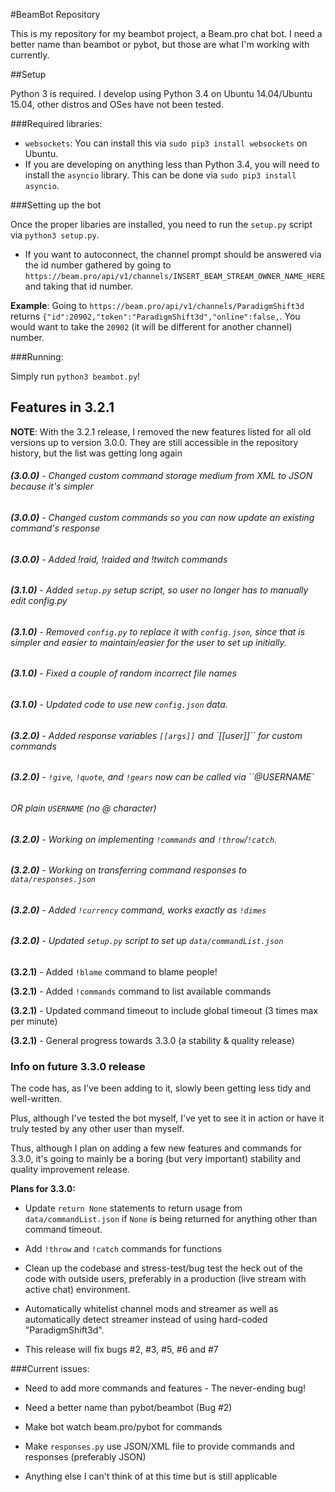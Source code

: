 #BeamBot Repository

This is my repository for my beambot project, a Beam.pro chat bot. I need a better name than beambot or pybot, but those are what I'm working with currently.

##Setup

Python 3 is required. I develop using Python 3.4 on Ubuntu 14.04/Ubuntu 15.04, other distros and OSes have not been tested.

###Required libraries:

* `websockets`: You can install this via `sudo pip3 install websockets` on Ubuntu.
* If you are developing on anything less than Python 3.4, you will need to install the `asyncio` library. This can be done via `sudo pip3 install asyncio`.

###Setting up the bot

Once the proper libaries are installed, you need to run the `setup.py` script via `python3 setup.py`.

* If you want to autoconnect, the channel prompt should be answered via the id number gathered by going to `https://beam.pro/api/v1/channels/INSERT_BEAM_STREAM_OWNER_NAME_HERE` and taking that id number.

**Example**: Going to `https://beam.pro/api/v1/channels/ParadigmShift3d` returns `{"id":20902,"token":"ParadigmShift3d","online":false,`. You would want to take the `20902` (it will be different for another channel) number.

###Running:

Simply run `python3 beambot.py`!

## Features in 3.2.1

**NOTE**: With the 3.2.1 release, I removed the new features listed for all old versions up to version 3.0.0. They are still accessible in the repository history, but the list was getting long again

###### **(3.0.0)** - Changed custom command storage medium from XML to JSON because it's simpler

###### **(3.0.0)** - Changed custom commands so you can now update an existing command's response

###### **(3.0.0)** - Added !raid, !raided and !twitch commands

###### **(3.1.0)**	- Added `setup.py` setup script, so user no longer has to manually edit config.py

###### **(3.1.0)** - Removed `config.py` to replace it with `config.json`, since that is simpler and easier to maintain/easier for the user to set up initially.

###### **(3.1.0)** - Fixed a couple of random incorrect file names

###### **(3.1.0)** - Updated code to use new `config.json` data.

###### **(3.2.0)** - Added response variables `[[args]]` and `[[user]]`` for custom commands

###### **(3.2.0)** - `!give`, `!quote`, and `!gears` now can be called via ``@USERNAME`
###### OR plain `USERNAME` (no @ character)

###### **(3.2.0)** - Working on implementing `!commands` and `!throw`/`!catch`.

###### **(3.2.0)** - Working on transferring command responses to `data/responses.json`

###### **(3.2.0)** - Added `!currency` command, works exactly as `!dimes`

###### **(3.2.0)** - Updated `setup.py` script to set up `data/commandList.json`

**(3.2.1)** - Added `!blame` command to blame people!

**(3.2.1)** - Added `!commands` command to list available commands

**(3.2.1)** - Updated command timeout to include global timeout (3 times max per minute)

**(3.2.1)** - General progress towards 3.3.0 (a stability & quality release)

### Info on future 3.3.0 release

The code has, as I've been adding to it, slowly been getting less tidy and well-written.

Plus, although I've tested the bot myself, I've yet to see it in action or have it truly tested by any other user than myself.

Thus, although I plan on adding a few new features and commands for 3.3.0, it's going to mainly be a boring (but very important) stability and quality improvement release.

**Plans for 3.3.0:**

* Update `return None` statements to return usage from `data/commandList.json` if `None` is being returned for anything other than command timeout.

* Add `!throw` and `!catch` commands for functions

* Clean up the codebase and stress-test/bug test the heck out of the code with outside users, preferably in a production (live stream with active chat) environment.

* Automatically whitelist channel mods and streamer as well as automatically detect streamer instead of using hard-coded "ParadigmShift3d".

* This release will fix bugs #2, #3, #5, #6 and #7

###Current issues:

* Need to add more commands and features - The never-ending bug!

* Need a better name than pybot/beambot (Bug #2)

* Make bot watch beam.pro/pybot for commands

* Make `responses.py` use JSON/XML file to provide commands and responses (preferably JSON)

* Anything else I can't think of at this time but is still applicable
